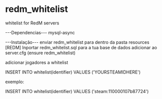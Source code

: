 # redm_whitelist
whitelist for RedM servers

---Dependencias---
mysql-async

---Instalação---
enviar redm_whitelist para dentro da pasta resources [REDM]
Inportar redm_whitelist.sql para a tua base de dados
adicionar ao server.cfg (ensure redm_whitelist)

adicionar jogadores a whitelist

INSERT INTO whitelist(identifier) VALUES ('YOURSTEAMIDHERE')

exemplo: 

INSERT INTO whitelist(identifier) VALUES ('steam:110000107b87724')

